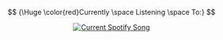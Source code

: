 $$
{\Huge \color{red}Currently \space Listening \space To:}
$$

<div align="center">
  <a href="https://Termito.pythonanywhere.com/link">
    <img
      src="https://Termito.pythonanywhere.com?scan=true&eq_color=rainbow&theme=dark"
      alt="Current Spotify Song"
    />
  </a>
</div>
